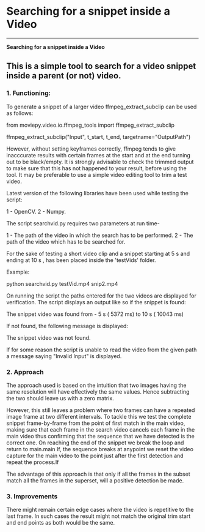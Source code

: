 # **Searching for a snippet inside a Video** 

---

**Searching for a snippet inside a Video**

This is a simple tool to search for a video snippet inside a parent (or not) video.
---


### 1. Functioning:

To generate a snippet of a larger video ffmpeg_extract_subclip can be used as follows:

from moviepy.video.io.ffmpeg_tools import ffmpeg_extract_subclip 

ffmpeg_extract_subclip("Input", t_start, t_end, targetname="OutputPath")

However, without setting keyframes correctly, ffmpeg tends to give inacccurate results with certain frames at the start and at the end turning out to be black/empty. It is strongly advisable to check the trimmed output to make sure that this has not happened to your result, before using the tool. 
It may be preferable to use a simple video editing tool to trim a test video.

Latest version of the following libraries have been used while testing the script:

1 - OpenCV.
2 - Numpy.

The script searchvid.py requires two parameters at run time-

1 - The path of the video in which the search has to be performed.
2 - The path of the video which has to be searched for.

For the sake of testing a short video clip and a snippet starting at 5 s and ending at 10 s , has been placed inside the 'testVids' folder. 

Example:

python searchvid.py testVid.mp4 snip2.mp4

On running the script the paths entered for the two videos are displayed for verification. The script displays an output like so if the snippet 
is found:

The snippet video was found from -  5 s ( 5372 ms) to  10  s ( 10043 ms)

If not found, the following message is displayed:

The snippet video was not found.

If for some reason the script is unable to read the video from the given path a message saying "Invalid Input" is displayed.

### 2. Approach

The approach used is based on the intuition that two images having the same resolution will have effectively the same values. Hence subtracting the two 
should leave us with a zero matrix.

However, this still leaves a problem where two frames can have a repeated image frame at two different intervals. To tackle this we test the 
complete snippet frame-by-frame from the point of first match in the main video, making sure that each frame in the search video cancels each frame in the 
main video thus confirming that the sequence that we have detected is the correct one. On reaching the end of the snippet we break the loop and return to main.main
If, the sequence breaks at anypoint we reset the video capture for the main video to the point just after the first detection and repeat the process.If

The advantage of this approach is that only if all the frames in the subset match all the frames in the superset, will a positive detection be made.

### 3. Improvements

There might remain certain edge cases where the video is repetitive to the last frame. In such cases the result might not match the original trim start and end points as both would be the same.
